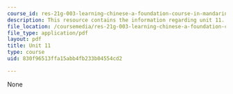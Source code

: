 ```yaml
---
course_id: res-21g-003-learning-chinese-a-foundation-course-in-mandarin-spring-2011
description: This resource contains the information regarding unit 11.
file_location: /coursemedia/res-21g-003-learning-chinese-a-foundation-course-in-mandarin-spring-2011/830f96513ffa15abb4fb233b04554cd2_MITRES_21G_003S11_unit11.pdf
file_type: application/pdf
layout: pdf
title: Unit 11
type: course
uid: 830f96513ffa15abb4fb233b04554cd2

---
```

None